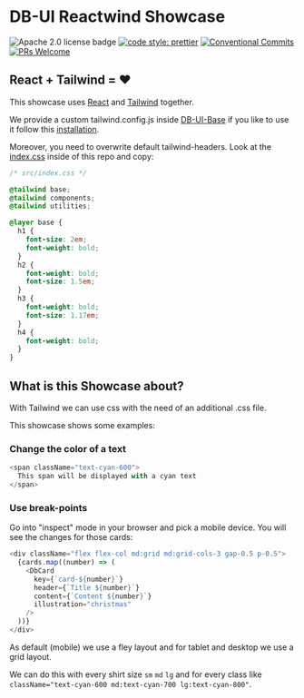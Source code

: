 # DB-UI Reactwind Showcase

![Apache 2.0 license badge](https://img.shields.io/badge/License-Apache_2.0-blue.svg)
[![code style: prettier](https://img.shields.io/badge/code_style-prettier-ff69b4.svg?style=flat-square)](https://github.com/prettier/prettier)
[![Conventional Commits](https://img.shields.io/badge/Conventional%20Commits-1.0.0-yellow.svg)](https://conventionalcommits.org)
[![PRs Welcome](https://img.shields.io/badge/PRs-welcome-brightgreen.svg?style=flat-square)](https://makeapullrequest.com)

## React + Tailwind = ❤

This showcase uses [React](https://reactjs.org/) and [Tailwind](https://tailwindcss.com/) together.

We provide a custom tailwind.config.js inside [DB-UI-Base](https://github.com/db-ui/base) if you like to use it follow this [installation](https://github.com/db-ui/base#tailwind).

Moreover, you need to overwrite default tailwind-headers. Look at the [index.css](https://github.com/db-ui/elements/blob/main/showcase/reactwind-showcase/src/index.css) inside of this repo and copy:

```css
/* src/index.css */

@tailwind base;
@tailwind components;
@tailwind utilities;

@layer base {
  h1 {
    font-size: 2em;
    font-weight: bold;
  }
  h2 {
    font-weight: bold;
    font-size: 1.5em;
  }
  h3 {
    font-weight: bold;
    font-size: 1.17em;
  }
  h4 {
    font-weight: bold;
  }
}
```

## What is this Showcase about?

With Tailwind we can use css with the need of an additional .css file.

This showcase shows some examples:

### Change the color of a text

```typescript
<span className="text-cyan-600">
  This span will be displayed with a cyan text
</span>
```

### Use break-points

Go into "inspect" mode in your browser and pick a mobile device. You will see the changes for those cards:

```typescript
<div className="flex flex-col md:grid md:grid-cols-3 gap-0.5 p-0.5">
  {cards.map((number) => (
    <DbCard
      key={`card-${number}`}
      header={`Title ${number}`}
      content={`Content ${number}`}
      illustration="christmas"
    />
  ))}
</div>
```

As default (mobile) we use a fley layout and for tablet and desktop we use a grid layout.

We can do this with every shirt size `sm` `md` `lg` and for every class like `className="text-cyan-600 md:text-cyan-700 lg:text-cyan-800"`.


